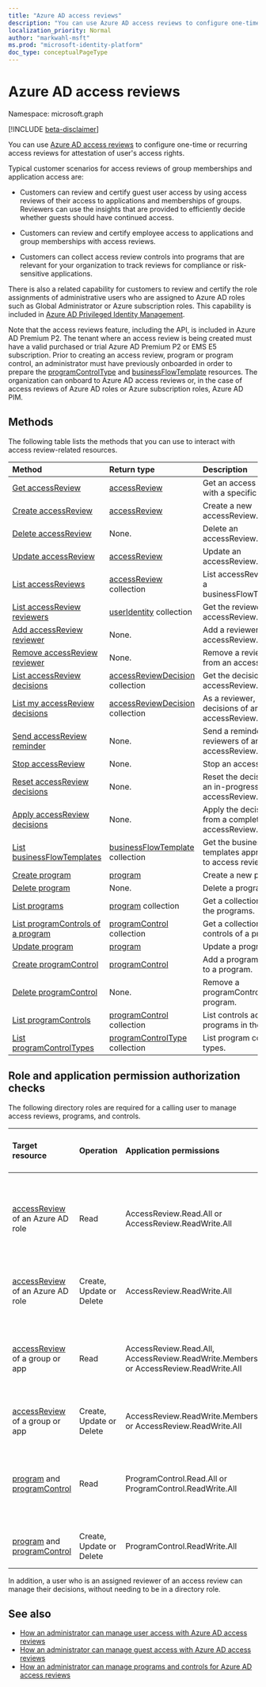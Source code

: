 ```yaml
---
title: "Azure AD access reviews"
description: "You can use Azure AD access reviews to configure one-time or recurring access reviews for attestation of user's access rights."
localization_priority: Normal
author: "markwahl-msft"
ms.prod: "microsoft-identity-platform"
doc_type: conceptualPageType
---
```


# Azure AD access reviews

Namespace: microsoft.graph

[!INCLUDE [beta-disclaimer](../../includes/beta-disclaimer.md)]

You can use [Azure AD access reviews](/azure/active-directory/active-directory-azure-ad-controls-access-reviews-overview) to configure one-time or recurring access reviews for attestation of user's access rights.

Typical customer scenarios for access reviews of group memberships and application access are:

- Customers can review and certify guest user access by using access reviews of their access to applications and memberships of groups. Reviewers can use the insights that are provided to efficiently decide whether guests should have continued access.

- Customers can review and certify employee access to applications and group memberships with access reviews.

- Customers can collect access review controls into programs that are relevant for your organization to track reviews for compliance or risk-sensitive applications.

There is also a related capability for customers to review and certify the role assignments of administrative users who are assigned to Azure AD roles such as Global Administrator or Azure subscription roles.  This capability is included in [Azure AD Privileged Identity Management](privilegedidentitymanagement-root.md).

Note that the access reviews feature, including the API, is included in Azure AD Premium P2.  The tenant where an access review is being created must have a valid purchased or trial Azure AD Premium P2 or EMS E5 subscription.
Prior to creating an access review, program or program control, an administrator must have previously onboarded in order to prepare the [programControlType](programcontroltype.md) and [businessFlowTemplate](businessflowtemplate.md) resources. The organization can onboard to Azure AD access reviews or, in the case of access reviews of Azure AD roles or Azure subscription roles, Azure AD PIM.


## Methods

The following table lists the methods that you can use to interact with access review-related resources.

| Method		   | Return type	|Description|
|:---------------|:--------|:----------|
|[Get accessReview](../api/accessreview-get.md) |	[accessReview](accessreview.md) |	Get an access review with a specific ID. |
|[Create accessReview](../api/accessreview-create.md) |	[accessReview](accessreview.md) |	Create a new accessReview. |
|[Delete accessReview](../api/accessreview-delete.md) |	None.	| Delete an accessReview. |
|[Update accessReview](../api/accessreview-update.md) |	[accessReview](accessreview.md)	| Update an accessReview. |
|[List accessReviews](../api/accessreview-list.md) |	[accessReview](accessreview.md) collection |	List accessReviews for a businessFlowTemplate. |
|[List accessReview reviewers](../api/accessreview-listreviewers.md) |		[userIdentity](useridentity.md) collection|	Get the reviewers of an accessReview. |
|[Add accessReview reviewer](../api/accessreview-addreviewer.md) |		None.	|	Add a reviewer to an accessReview. |
|[Remove accessReview reviewer](../api/accessreview-removereviewer.md) | None.	|	Remove a reviewer from an accessReview. |
|[List accessReview decisions](../api/accessreview-listdecisions.md) |		[accessReviewDecision](accessreviewdecision.md) collection|	Get the decisions of an accessReview.|
|[List my accessReview decisions](../api/accessreview-listmydecisions.md) |		[accessReviewDecision](accessreviewdecision.md) collection|	As a reviewer, get my decisions of an accessReview.|
|[Send accessReview reminder](../api/accessreview-sendreminder.md) |		None.	|	Send a reminder to the reviewers of an accessReview. |
|[Stop accessReview](../api/accessreview-stop.md) |		None.	|	Stop an accessReview. |
|[Reset accessReview decisions](../api/accessreview-reset.md) |		None.	|	Reset the decisions in an in-progress accessReview.|
|[Apply accessReview decisions](../api/accessreview-apply.md) |		None.	|	Apply the decisions from a completed accessReview.|
|[List businessFlowTemplates](../api/businessflowtemplate-list.md) | [businessFlowTemplate](businessflowtemplate.md) collection| Get the business flow templates appropriate to access reviews.|
|[Create program](../api/program-create.md) |	[program](program.md)	|	Create a new program.|
|[Delete program](../api/program-delete.md) |	None.	|	Delete a program.|
|[List programs](../api/program-list.md) |	[program](program.md) collection|	Get a collection of all the programs.|
|[List programControls of a program](../api/program-listcontrols.md) |		[programControl](programcontrol.md) collection|	Get a collection of the controls of a program.|
|[Update program](../api/program-update.md) |	[program](program.md)|	Update a program.|
|[Create programControl](../api/programcontrol-create.md) |		[programControl](programcontrol.md)	|	Add a programControl to a program.|
|[Delete programControl](../api/programcontrol-delete.md) |		None.	|	Remove a programControl from a program.|
|[List programControls](../api/programcontrol-list.md) | [programControl](programcontrol.md) collection| List controls across all programs in the tenant.|
|[List programControlTypes](../api/programcontroltype-list.md) | [programControlType](programcontroltype.md) collection| List program control types. |

## Role and application permission authorization checks

The following directory roles are required for a calling user to manage access reviews, programs, and controls.

| Target resource | Operation | Application permissions | Required directory role of the calling user |
|:----------------|:------------------|:------------|:--------------------------------------------|
|[accessReview](accessreview.md) of an Azure AD role | Read | AccessReview.Read.All or AccessReview.ReadWrite.All | Global Administrator, Security Administrator, Security Reader or Privileged Role Administrator |
|[accessReview](accessreview.md) of an Azure AD role | Create, Update or Delete | AccessReview.ReadWrite.All | Global Administrator or Privileged Role Administrator |
|[accessReview](accessreview.md) of a group or app | Read | AccessReview.Read.All, AccessReview.ReadWrite.Membership or AccessReview.ReadWrite.All | Global Administrator, Security Administrator, Security Reader or User Administrator |
|[accessReview](accessreview.md) of a group or app | Create, Update or Delete | AccessReview.ReadWrite.Membership or AccessReview.ReadWrite.All | Global Administrator or User Administrator |
| [program](program.md) and [programControl](programcontrol.md)| Read | ProgramControl.Read.All or ProgramControl.ReadWrite.All |  Global Administrator, Security Administrator, Security Reader or User Administrator |
| [program](program.md) and [programControl](programcontrol.md) | Create, Update or Delete | ProgramControl.ReadWrite.All | Global Administrator or User Administrator |

In addition, a user who is an assigned reviewer of an access review can manage their decisions, without needing to be in a directory role.

## See also

- [How an administrator can manage user access with Azure AD access reviews](/azure/active-directory/active-directory-azure-ad-controls-manage-user-access-with-access-reviews)
- [How an administrator can manage guest access with Azure AD access reviews](/azure/active-directory/active-directory-azure-ad-controls-manage-guest-access-with-access-reviews)
- [How an administrator can manage programs and controls for Azure AD access reviews](/azure/active-directory/active-directory-azure-ad-controls-manage-programs-controls)


<!--
{
  "type": "#page.annotation",
  "description": "Service root",
  "keywords": "",
  "section": "documentation",
  "tocPath": "",
  "suppressions": []
}
-->
